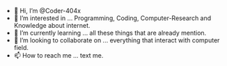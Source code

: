 - 👋 Hi, I’m @Coder-404x
- 👀 I’m interested in ... Programming, Coding, Computer-Research and Knowledge about internet.
- 🌱 I’m currently learning ... all these things that are already mention. 
- 💞️ I’m looking to collaborate on ... everything that interact with computer field.
- 📫 How to reach me ... text me.

<!---
Coder-404x/Coder-404x is a ✨ special ✨ repository because its `README.md` (this file) appears on your GitHub profile.
You can click the Preview link to take a look at your changes.
--->
